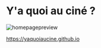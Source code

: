 # Y'a quoi au ciné ?

![homepagepreview](https://user-images.githubusercontent.com/1529169/117802328-a3807080-b255-11eb-9d19-0bf6f9e9c527.png)

https://yaquoiaucine.github.io
